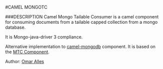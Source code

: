 #CAMEL MONGOTC

###DESCRIPTION
Camel Mongo Tailable Consumer is a camel component for consuming documents from a tailable capped collection from a mongo database.
 
It is Mongo-java-driver 3 compliance.
 
Alternative implementation to [camel-mongodb](http://camel.apache.org/mongodb.html) component.
It is based on the [MTC Component](https://github.com/oalles/mtc).

Author: [Omar Alles](https://omarall.es)  
 